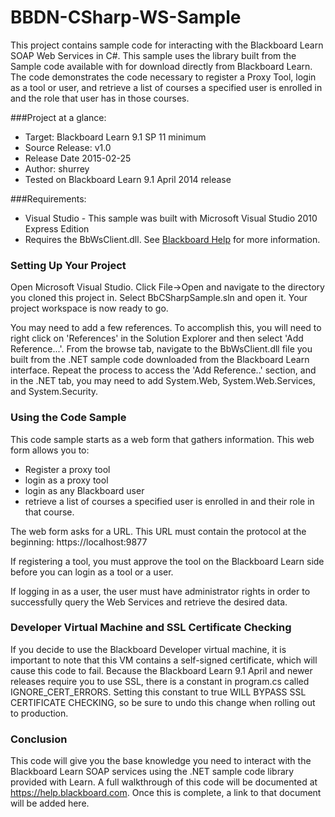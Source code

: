 # BBDN-CSharp-WS-Sample
This project contains sample code for interacting with the Blackboard Learn SOAP Web Services in C#. This sample uses the library built from the Sample code available with for download directly from Blackboard Learn. The code demonstrates the code necessary to register a Proxy Tool, login as a tool or user, and retrieve a list of courses a specified user is enrolled in and the role that user has in those courses.

###Project at a glance:
- Target: Blackboard Learn 9.1 SP 11 minimum
- Source Release: v1.0
- Release Date  2015-02-25
- Author: shurrey
- Tested on Blackboard Learn 9.1 April 2014 release

###Requirements:
- Visual Studio - This sample was built with Microsoft Visual Studio 2010 Express Edition
- Requires the BbWsClient.dll. See <a href="https://help.blackboard.com/en-us/Developer_Resources/010_Learn/Develop/Web_Services/Getting_Started/020-About_Web_Services_Sample_Code/010-Build_The_.NET_Web_Services_Library" target="_blank">Blackboard Help</a> for more information. 

### Setting Up Your Project
Open Microsoft Visual Studio. Click File->Open and navigate to the directory you cloned this project in. Select BbCSharpSample.sln and open it. Your project workspace is now ready to go.

You may need to add a few references. To accomplish this, you will need to right click on 'References' in the Solution Explorer and then select 'Add Reference...'. From the browse tab, navigate to the BbWsClient.dll file you built from the .NET sample code downloaded from the Blackboard Learn interface. Repeat the process to access the 'Add Reference..' section, and in the .NET tab, you may need to add System.Web, System.Web.Services, and System.Security.

### Using the Code Sample
This code sample starts as a web form that gathers information. This web form allows you to:
- Register a proxy tool
- login as a proxy tool
- login as any Blackboard user
- retrieve a list of courses a specified user is enrolled in and their role in that course.

The web form asks for a URL. This URL must contain the protocol at the beginning:
	https://localhost:9877
	
If registering a tool, you must approve the tool on the Blackboard Learn side before you can login as a tool or a user. 

If logging in as a user, the user must have administrator rights in order to successfully query the Web Services and retrieve the desired data.

### Developer Virtual Machine and SSL Certificate Checking
If you decide to use the Blackboard Developer virtual machine, it is important to note that this VM contains a self-signed certificate, which will cause this code to fail. Because the Blackboard Learn 9.1 April and newer releases require you to use SSL, there is a constant in program.cs called IGNORE\_CERT\_ERRORS. Setting this constant to true WILL BYPASS SSL CERTIFICATE CHECKING, so be sure to undo this change when rolling out to production.

### Conclusion
This code will give you the base knowledge you need to interact with the Blackboard Learn SOAP services using the .NET sample code library provided with Learn. A full walkthrough of this code will be documented at https://help.blackboard.com. Once this is complete, a link to that document will be added here.

<!-- For a thorough walkthrough of this code, visit the corresponding Blackboard Help page <a href="http://help.blackboard.com/en-us/Learn/9.1_2014_04/Administrator/080_Developer_Resources/020_Develop/020_Web_Services/010_Examples/Get_Course_Announcements_With_Python" target="_blank">here</a>. -->
